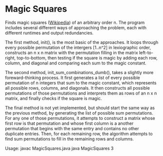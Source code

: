 Magic Squares
=============

Finds magic squares ([Wikipedia](http://en.wikipedia.org/wiki/Magic_square)) of an arbitrary order n. The program includes several different ways of approaching the problem, each with different runtimes and output redundancies.

The first method, init(), is the most basic of the approaches.  It loops through every possible permutation of the intergers [1..n^2] in lexiographic order, constructs an n x n matrix with the permutation filling in the matrix left-to-right, top-to-bottom, then testing if the square is magic by adding each row, column, and diagonal and comparing each sum to the magic constant.

The second method, init_sum_combinations_dumb(), takes a slightly more foreward-thinking process. It first generates a list of every possible permutation of n integers that sum to the magic constant, which represents all possible rows, columns, and diagonals. It then constructs all possible permutations of those permutations and interprets them as rows of an n x n matrix, and finally checks if the square is magic.

The final method is not yet implemented, but should start the same way as the previous method, by generating the list of possible sum permutations. For any one of those permutations, it attempts to construct a matrix whose first row is that permutation and whose first column is a another permutation that begins with the same entry and contains no other duplicate entries.  Then, for each remaining row, the algorithm attempts to find sum permutations to fill in the remaining rows and columns.

Usage:
	javac MagicSquares.java
	java MagicSquares 3
